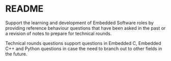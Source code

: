 # README

Support the learning and development of Embedded Software roles by providing
reference behaviour questions that have been asked in the past or a revision of
notes to prepare for technical rounds.

Technical rounds questions support questions in Embedded C, Embedded C++ and
Python questions in case the need to branch out to other fields in the future.
